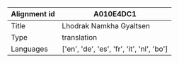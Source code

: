 |Alignment id | A010E4DC1
| --- | --- 
|Title | Lhodrak Namkha Gyaltsen 
|Type | translation
|Languages | ['en', 'de', 'es', 'fr', 'it', 'nl', 'bo']